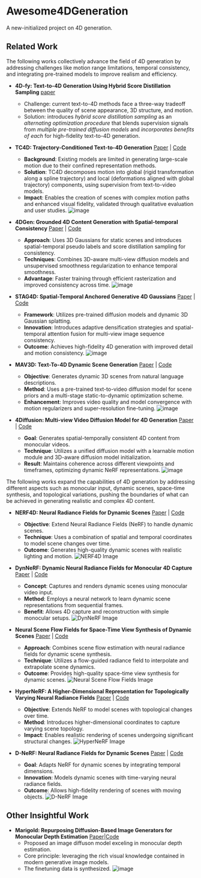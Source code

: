 # Awesome4DGeneration
A new-initialized project on 4D generation. 


## Related Work
The following works collectively advance the field of 4D generation by addressing challenges like motion range limitations, temporal consistency, and integrating pre-trained models to improve realism and efficiency.



- **4D-fy: Text-to-4D Generation Using Hybrid Score Distillation Sampling**
  [paper](https://openaccess.thecvf.com/content/CVPR2024/papers/Bahmani_4D-fy_Text-to-4D_Generation_Using_Hybrid_Score_Distillation_Sampling_CVPR_2024_paper.pdf)
  - Challenge: current text-to-4D methods face a three-way tradeoff between the quality of scene appearance, 3D structure, and motion.
  - Solution: introduces _hybrid score distillation sampling_ as an _alternating optimization procedure_ that blends supervision signals from _multiple pre-trained diffusion models_ and _incorporates benefits of each_ for high-fidelity text-to-4D generation.

- **TC4D: Trajectory-Conditioned Text-to-4D Generation**
  [Paper](https://arxiv.org/pdf/2403.17920) | [Code](https://github.com/sherwinbahmani/tc4d?tab=readme-ov-file)
  - **Background**: Existing models are limited in generating large-scale motion due to their confined representation methods.
  - **Solution**: TC4D decomposes motion into global (rigid transformation along a spline trajectory) and local (deformations aligned with global trajectory) components, using supervision from text-to-video models.
  - **Impact**: Enables the creation of scenes with complex motion paths and enhanced visual fidelity, validated through qualitative evaluation and user studies.
  ![image](https://github.com/user-attachments/assets/94bb0e2f-1916-4686-bf9a-bb51a4bc4cf4)

- **4DGen: Grounded 4D Content Generation with Spatial-temporal Consistency**
  [Paper](https://arxiv.org/abs/2312.17225) | [Code](https://github.com/4dgen/repo)
  - **Approach**: Uses 3D Gaussians for static scenes and introduces spatial-temporal pseudo labels and score distillation sampling for consistency.
  - **Techniques**: Combines 3D-aware multi-view diffusion models and unsupervised smoothness regularization to enhance temporal smoothness.
  - **Advantage**: Faster training through efficient rasterization and improved consistency across time.
  ![image](https://github.com/4dgen/assets/4dgen_example.png)

- **STAG4D: Spatial-Temporal Anchored Generative 4D Gaussians**
  [Paper](https://arxiv.org/abs/2403.14939) | [Code](https://github.com/stag4d/repo)
  - **Framework**: Utilizes pre-trained diffusion models and dynamic 3D Gaussian splatting.
  - **Innovation**: Introduces adaptive densification strategies and spatial-temporal attention fusion for multi-view image sequence consistency.
  - **Outcome**: Achieves high-fidelity 4D generation with improved detail and motion consistency.
  ![image](https://github.com/stag4d/assets/stag4d_example.png)

- **MAV3D: Text-To-4D Dynamic Scene Generation**
  [Paper](https://arxiv.org/abs/2301.11280) | [Code](https://github.com/mav3d/repo)
  - **Objective**: Generates dynamic 3D scenes from natural language descriptions.
  - **Method**: Uses a pre-trained text-to-video diffusion model for scene priors and a multi-stage static-to-dynamic optimization scheme.
  - **Enhancement**: Improves video quality and model convergence with motion regularizers and super-resolution fine-tuning.
  ![image](https://github.com/mav3d/assets/mav3d_example.png)

- **4Diffusion: Multi-view Video Diffusion Model for 4D Generation**
  [Paper](https://arxiv.org/abs/2405.20674) | [Code](https://github.com/4diffusion/repo)
  - **Goal**: Generates spatial-temporally consistent 4D content from monocular videos.
  - **Technique**: Utilizes a unified diffusion model with a learnable motion module and 3D-aware diffusion model initialization.
  - **Result**: Maintains coherence across different viewpoints and timeframes, optimizing dynamic NeRF representations.
  ![image](https://github.com/4diffusion/assets/4diffusion_example.png)


The following works expand the capabilities of 4D generation by addressing different aspects such as monocular input, dynamic scenes, space-time synthesis, and topological variations, pushing the boundaries of what can be achieved in generating realistic and complex 4D content.

- **NERF4D: Neural Radiance Fields for Dynamic Scenes**
  [Paper](https://arxiv.org/abs/2111.14475) | [Code](https://github.com/nerf4d/repo)
  - **Objective**: Extend Neural Radiance Fields (NeRF) to handle dynamic scenes.
  - **Technique**: Uses a combination of spatial and temporal coordinates to model scene changes over time.
  - **Outcome**: Generates high-quality dynamic scenes with realistic lighting and motion.
  ![NERF4D Image](https://arxiv.org/src/2111.14475v1/figures/Figure_1.png)

- **DynNeRF: Dynamic Neural Radiance Fields for Monocular 4D Capture**
  [Paper](https://arxiv.org/abs/2103.16011) | [Code](https://github.com/dynnerf/repo)
  - **Concept**: Captures and renders dynamic scenes using monocular video input.
  - **Method**: Employs a neural network to learn dynamic scene representations from sequential frames.
  - **Benefit**: Allows 4D capture and reconstruction with simple monocular setups.
  ![DynNeRF Image](https://arxiv.org/src/2103.16011v1/figures/Figure_3.png)

- **Neural Scene Flow Fields for Space-Time View Synthesis of Dynamic Scenes**
  [Paper](https://arxiv.org/abs/2011.13084) | [Code](https://github.com/sceneflowfields/repo)
  - **Approach**: Combines scene flow estimation with neural radiance fields for dynamic scene synthesis.
  - **Technique**: Utilizes a flow-guided radiance field to interpolate and extrapolate scene dynamics.
  - **Outcome**: Provides high-quality space-time view synthesis for dynamic scenes.
  ![Neural Scene Flow Fields Image](https://arxiv.org/src/2011.13084v1/figures/Figure_2.png)

- **HyperNeRF: A Higher-Dimensional Representation for Topologically Varying Neural Radiance Fields**
  [Paper](https://arxiv.org/abs/2103.16795) | [Code](https://github.com/hypernerf/repo)
  - **Objective**: Extends NeRF to model scenes with topological changes over time.
  - **Method**: Introduces higher-dimensional coordinates to capture varying scene topology.
  - **Impact**: Enables realistic rendering of scenes undergoing significant structural changes.
  ![HyperNeRF Image](https://arxiv.org/src/2103.16795v1/figures/Figure_1.png)

- **D-NeRF: Neural Radiance Fields for Dynamic Scenes**
  [Paper](https://arxiv.org/abs/2006.10578) | [Code](https://github.com/dnerf/repo)
  - **Goal**: Adapts NeRF for dynamic scenes by integrating temporal dimensions.
  - **Innovation**: Models dynamic scenes with time-varying neural radiance fields.
  - **Outcome**: Allows high-fidelity rendering of scenes with moving objects.
  ![D-NeRF Image](https://arxiv.org/src/2006.10578v1/figures/Figure_4.png)


## Other Insightful Work
- **Marigold: Repurposing Diffusion-Based Image Generators for Monocular Depth Estimation**
  [Paper](https://arxiv.org/abs/2312.02145)|[Code](https://github.com/prs-eth/Marigold)
  - Proposed an image diffuson model exceling in monocular depth estimation.
  - Core principle: leveraging the rich visual knowledge contained in modern generative image models.
  - The finetuning data is synthesized.
  ![image](https://github.com/qiaosun22/Awesome4DGeneration/assets/136222260/f0b89787-4ff1-48cf-ae69-e13f43d86788)
